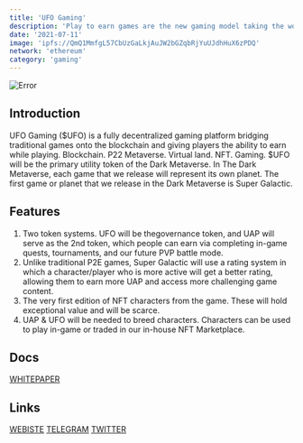 ```yaml
---
title: 'UFO Gaming'
description: 'Play to earn games are the new gaming model taking the world by storm'
date: '2021-07-11'
image: 'ipfs://QmQ1MmfgL57CbUzGaLkjAuJW2bGZqbRjYuUJdhHuX6zPDQ'
network: 'ethereum'
category: 'gaming'
---
```


![Error](ipfs://QmfQYnhs1w5G8xuoPCXQ1XsiRKZZpXkzBM6RXRWX5zHzno)

## Introduction
UFO Gaming ($UFO) is a fully decentralized gaming platform bridging traditional games onto the blockchain and giving players the ability to earn while playing. Blockchain. P22 Metaverse. Virtual land. NFT. Gaming. $UFO will be the primary utility token of the Dark Metaverse. In The Dark Metaverse, each game that we release will represent its own planet. The first game or planet that we release in the Dark Metaverse is Super Galactic.


## Features
1. Two token systems. UFO will be thegovernance token, and UAP will serve as the 2nd token, which people can earn via completing in-game quests, tournaments, and  our future PVP battle mode.
2. Unlike traditional P2E games, Super Galactic will use a rating system in which a character/player who is more active will get a better rating, allowing them to earn more UAP and access more challenging game content.
3. The very first edition of NFT characters from the game. These will hold exceptional value and will be scarce.
4. UAP & UFO will be needed to breed characters. Characters can be used to play in-game or traded in our in-house NFT Marketplace.

## Docs

[WHITEPAPER](ipfs://QmXUknfZARmdbqg36R2oWyTkyZSziirQcCfvUzsx9QknG6)


## Links

[WEBISTE](https://www.ufogaming.io/)
[TELEGRAM](https://t.me/ufotokenofficial)
[TWITTER](https://twitter.com/TheUFOtoken)